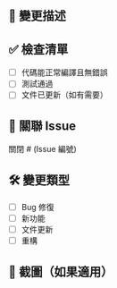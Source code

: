 ## 📝 變更描述
<!-- 請詳細描述本次 PR 的修改內容 -->

## ✅ 檢查清單
- [ ] 代碼能正常編譯且無錯誤
- [ ] 測試通過
- [ ] 文件已更新（如有需要）

## 🔗 關聯 Issue
關閉 # (Issue 編號)

## 🛠️ 變更類型
- [ ] Bug 修復
- [ ] 新功能
- [ ] 文件更新
- [ ] 重構

## 📸 截圖（如果適用）
